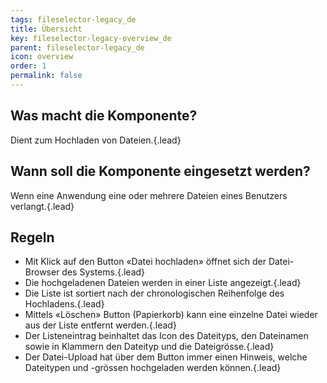 ```yaml
---
tags: fileselector-legacy_de
title: Übersicht
key: fileselector-legacy-overview_de
parent: fileselector-legacy_de
icon: overview
order: 1
permalink: false  
---
```


## Was macht die Komponente?
Dient zum Hochladen von Dateien.{.lead}

## Wann soll die Komponente eingesetzt werden? 
Wenn eine Anwendung eine oder mehrere Dateien eines Benutzers verlangt.{.lead}

## Regeln 
* Mit Klick auf den <sbb-link variant="inline" href="/{{page.lang}}/design-system/legacy/components/button">Button</sbb-link> «Datei hochladen» öffnet sich der Datei-Browser des Systems.{.lead}
* Die hochgeladenen Dateien werden in einer Liste angezeigt.{.lead}
* Die Liste ist sortiert nach der chronologischen Reihenfolge des Hochladens.{.lead}
* Mittels «Löschen» Button (Papierkorb) kann eine einzelne Datei wieder aus der Liste entfernt werden.{.lead}
* Der Listeneintrag beinhaltet das Icon des Dateityps, den Dateinamen sowie in Klammern den Dateityp und die Dateigrösse.{.lead}
* Der Datei-Upload hat über dem <sbb-link variant="inline" href="/{{page.lang}}/design-system/legacy/components/button">Button</sbb-link> immer einen Hinweis, welche Dateitypen und -grössen hochgeladen werden können.{.lead}